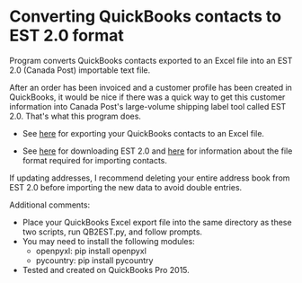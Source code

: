 # Converting QuickBooks contacts to EST 2.0 format
Program converts QuickBooks contacts exported to an Excel file into an EST 2.0 (Canada Post) importable text file.

After an order has been invoiced and a customer profile has been created in QuickBooks, it would be nice if there was a quick way to get this customer information into Canada Post's large-volume shipping label tool called EST 2.0. That's what this program does.

* See [here](https://smallbusiness.chron.com/export-quickbooks-customer-list-60392.html) for exporting your QuickBooks contacts to an Excel file.

* See [here](https://www.canadapost.ca/cpc/en/business/shipping/find-rates-ship/est-2.page) for downloading EST 2.0 and [here](https://www.canadapost.ca/cpo/mc/assets/pdf/business/import_2016_en.pdf) for information about the file format required for importing contacts.

If updating addresses, I recommend deleting your entire address book from EST 2.0 before importing the new data to avoid double entries.

Additional comments:

* Place your QuickBooks Excel export file into the same directory as these two scripts, run QB2EST.py, and follow prompts.
* You may need to install the following modules:
  * openpyxl: pip install openpyxl
  * pycountry: pip install pycountry
* Tested and created on QuickBooks Pro 2015.
